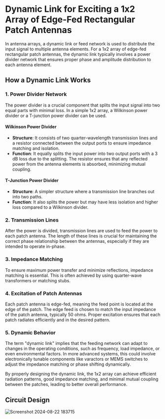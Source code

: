 # Dynamic Link for Exciting a 1x2 Array of Edge-Fed Rectangular Patch Antennas

In antenna arrays, a dynamic link or feed network is used to distribute the input signal to multiple antenna elements. For a 1x2 array of edge-fed rectangular patch antennas, the dynamic link typically involves a power divider network that ensures proper phase and amplitude distribution to each antenna element.

## How a Dynamic Link Works

### 1. Power Divider Network
The power divider is a crucial component that splits the input signal into two equal parts with minimal loss. In a simple 1x2 array, a Wilkinson power divider or a T-junction power divider can be used.

#### Wilkinson Power Divider
- **Structure**: It consists of two quarter-wavelength transmission lines and a resistor connected between the output ports to ensure impedance matching and isolation.
- **Function**: It equally splits the input power into two output ports with a 3 dB loss due to the splitting. The resistor ensures that any reflected power from the antenna elements is absorbed, minimizing mutual coupling.

#### T-Junction Power Divider
- **Structure**: A simpler structure where a transmission line branches out into two paths.
- **Function**: It also splits the power but may have less isolation and higher loss compared to a Wilkinson divider.

### 2. Transmission Lines
After the power is divided, transmission lines are used to feed the power to each patch antenna. The length of these lines is crucial for maintaining the correct phase relationship between the antennas, especially if they are intended to operate in-phase.

### 3. Impedance Matching
To ensure maximum power transfer and minimize reflections, impedance matching is essential. This is often achieved by using quarter-wave transformers or matching stubs.

### 4. Excitation of Patch Antennas
Each patch antenna is edge-fed, meaning the feed point is located at the edge of the patch. The edge feed is chosen to match the input impedance of the patch antenna, typically 50 ohms. Proper excitation ensures that each patch radiates efficiently and in the desired pattern.

### 5. Dynamic Behavior

The term "dynamic link" implies that the feeding network can adapt to changes in the operating conditions, such as frequency, load impedance, or even environmental factors. In more advanced systems, this could involve electronically tunable components like varactors or MEMS switches to adjust the impedance matching or phase shifting dynamically.

By properly designing the dynamic link, the 1x2 array can achieve efficient radiation patterns, good impedance matching, and minimal mutual coupling between the patches, leading to better overall performance.

## Circuit Design
![Screenshot 2024-08-22 183715](https://github.com/user-attachments/assets/cb95ca4e-a206-4e5c-b064-1f7fafc8907b)
